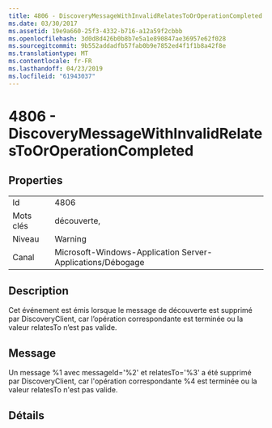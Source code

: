 ```yaml
---
title: 4806 - DiscoveryMessageWithInvalidRelatesToOrOperationCompleted
ms.date: 03/30/2017
ms.assetid: 19e9a660-25f3-4332-b716-a12a59f2cbbb
ms.openlocfilehash: 3d0d8d426b0b8b7e5a1e890847ae36957e62f028
ms.sourcegitcommit: 9b552addadfb57fab0b9e7852ed4f1f1b8a42f8e
ms.translationtype: MT
ms.contentlocale: fr-FR
ms.lasthandoff: 04/23/2019
ms.locfileid: "61943037"
---
```

# <a name="4806---discoverymessagewithinvalidrelatestooroperationcompleted"></a>4806 - DiscoveryMessageWithInvalidRelatesToOrOperationCompleted
## <a name="properties"></a>Properties  
  
|||  
|-|-|  
|Id|4806|  
|Mots clés|découverte,|  
|Niveau|Warning|  
|Canal|Microsoft-Windows-Application Server-Applications/Débogage|  
  
## <a name="description"></a>Description  
 Cet événement est émis lorsque le message de découverte est supprimé par DiscoveryClient, car l’opération correspondante est terminée ou la valeur relatesTo n’est pas valide.  
  
## <a name="message"></a>Message  
 Un message %1 avec messageId='%2' et relatesTo='%3' a été supprimé par DiscoveryClient, car l'opération correspondante %4 est terminée ou la valeur relatesTo n'est pas valide.  
  
## <a name="details"></a>Détails
